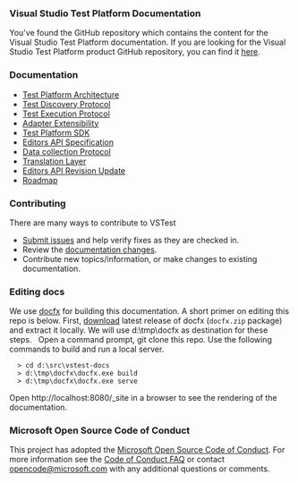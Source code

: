 ### Visual Studio Test Platform Documentation
You've found the GitHub repository which contains the content for the Visual Studio Test Platform documentation.
If you are looking for the Visual Studio Test Platform product GitHub repository, you can find it [here](https://github.com/Microsoft/vstest).

### Documentation
- [Test Platform Architecture](https://github.com/Microsoft/vstest-docs/blob/master/RFCs/0001-Test-Platform-Architecture.md)
- [Test Discovery Protocol](https://github.com/Microsoft/vstest-docs/blob/master/RFCs/0002-Test-Discovery-Protocol.md)
- [Test Execution Protocol](https://github.com/Microsoft/vstest-docs/blob/master/RFCs/0003-Test-Execution-Protocol.md)
- [Adapter Extensibility](https://github.com/Microsoft/vstest-docs/blob/master/RFCs/0004-Adapter-Extensibility.md)
- [Test Platform SDK](https://github.com/Microsoft/vstest-docs/blob/master/RFCs/0005-Test-Platform-SDK.md)
- [Editors API Specification](https://github.com/Microsoft/vstest-docs/blob/master/RFCs/0007-Editors-API-Specification.md)
- [Data collection Protocol](https://github.com/Microsoft/vstest-docs/blob/master/RFCs/0006-DataCollection-Protocol.md)
- [Translation Layer](https://github.com/Microsoft/vstest-docs/blob/master/RFCs/0008-TranslationLayer.md)
- [Editors API Revision Update](https://github.com/Microsoft/vstest-docs/blob/master/RFCs/0009-Editors-API-RevisionUpdate.md)
- [Roadmap](https://github.com/Microsoft/vstest-docs/blob/master/roadmap.md)

### Contributing
There are many ways to contribute to VSTest
- [Submit issues](https://github.com/Microsoft/vstest-docs/issues) and help verify fixes as they are checked in.
- Review the [documentation changes](https://github.com/Microsoft/vstest-docs/pulls).
- Contribute new topics/information, or make changes to existing documentation.

### Editing docs
We use [docfx](https://github.com/dotnet/docfx/releases) for building this documentation. A short primer on editing this repo is below.
First, [download](https://github.com/dotnet/docfx/releases) latest release of docfx (`docfx.zip` package) and extract it locally. We will use d:\tmp\docfx as destination for these steps.
 
Open a command prompt, git clone this repo. Use the following commands to build and run a local server.
```
  > cd d:\src\vstest-docs
  > d:\tmp\docfx\docfx.exe build
  > d:\tmp\docfx\docfx.exe serve
```

Open http://localhost:8080/_site in a browser to see the rendering of the documentation.

### Microsoft Open Source Code of Conduct
This project has adopted the [Microsoft Open Source Code of Conduct](https://opensource.microsoft.com/codeofconduct/). For more information see the [Code of Conduct FAQ](https://opensource.microsoft.com/codeofconduct/faq/) or contact [opencode@microsoft.com](mailto:opencode@microsoft.com) with any additional questions or comments.
